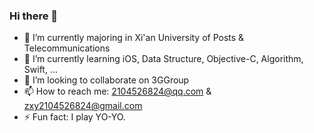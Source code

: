 ### Hi there 👋

<!--
**Jaxon7Cheung/Jaxon7Cheung** is a ✨ _special_ ✨ repository because its `README.md` (this file) appears on your GitHub profile.

- 🔭 I’m currently majoring in Xi'an University of Posts & Telecommunications ...
- 🌱 I’m currently learning iOS, Data Structure, Objective-C, Algorithm, Swift...
- 👯 I’m looking to collaborate on ...
- 🤔 I’m looking for help with ...
- 💬 Ask me about ...
- 📫 How to reach me: 2104526824@qq.com & zxy15009136494@gmail.com
- 😄 Pronouns: ...
- ⚡ Fun fact: I play YO-YO.
Here are some ideas to get you started:

-->

- 🔭 I’m currently majoring in Xi'an University of Posts & Telecommunications
- 🌱 I’m currently learning iOS, Data Structure, Objective-C, Algorithm, Swift, ...
- 👯 I’m looking to collaborate on 3GGroup
- 📫 How to reach me: 2104526824@qq.com & zxy2104526824@gmail.com
- ⚡ Fun fact: I play YO-YO.

